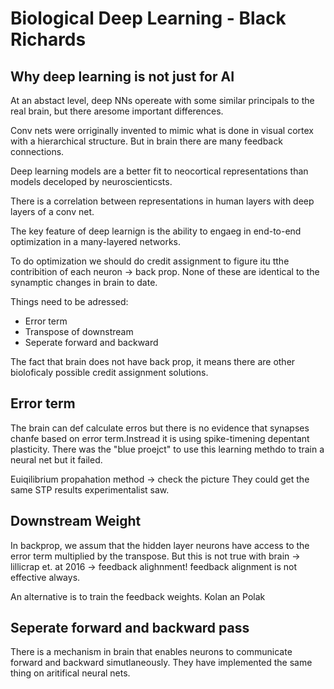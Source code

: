 # Biological Deep Learning - Black Richards

## Why deep learning is not just for AI
At an abstact level, deep NNs opereate with some similar principals to the real brain, but there aresome important differences.

Conv nets were orriginally invented to mimic what is done in visual cortex with a hierarchical structure. But in brain there are many feedback connections. 

Deep learning models are a better fit to neocortical representations than models deceloped by neuroscienticsts.

There is a correlation between representations in human layers with deep layers of a conv net. 

The key feature of deep learnign is the ability to engaeg in end-to-end optimization in a many-layered networks. 

To do optimization we should do credit assignment to figure itu tthe contribition of each neuron -> back prop. None of these are identical to the synamptic changes in brain to date.

Things need to be adressed:
* Error term 
* Transpose of downstream 
* Seperate forward and backward 

The fact that brain does not have back prop, it means there are other bioloficaly possible credit assignment solutions.

## Error term 
The brain can def calculate erros but there is no evidence that synapses chanfe based on error term.Instread it is using spike-timening depentant plasticity. There was the "blue proejct" to use this learning methdo to train a neural net but it failed.

Euiqilibrium propahation method -> check the picture
They could get the same STP results experimentalist saw.

## Downstream Weight
In backprop, we assum that the hidden layer neurons have access to the error term multiplied by the transpose. But this is not true with brain -> lillicrap et. at 2016 -> feedback alighnment! 
feedback alignment is not effective always. 

An alternative is to train the feedback weights. Kolan an Polak 

## Seperate forward and backward pass
There is a mechanism in brain that enables neurons to communicate forward and backward simutlaneously. They have implemented the same thing on aritifical neural nets.
